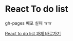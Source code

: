 # React To do list
gh-pages 배포 실패 ㅠㅠ

[React to do list 과제 바로가기](https://ncc-react-todolist.netlify.app/)